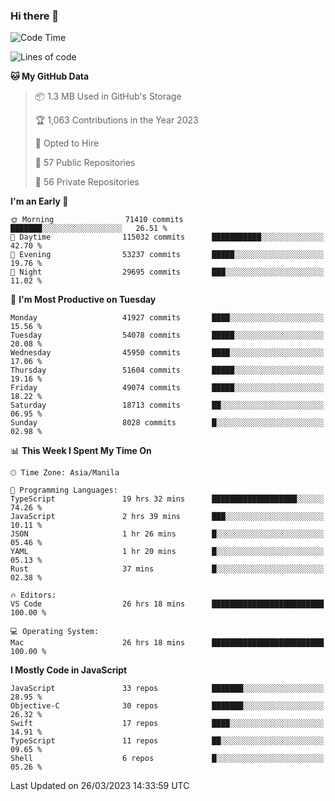 ### Hi there 👋

<!--START_SECTION:waka-->
![Code Time](http://img.shields.io/badge/Code%20Time-3%2C773%20hrs%2010%20mins-blue)

![Lines of code](https://img.shields.io/badge/From%20Hello%20World%20I%27ve%20Written-103.9%20million%20lines%20of%20code-blue)

**🐱 My GitHub Data** 

> 📦 1.3 MB Used in GitHub's Storage 
 > 
> 🏆 1,063 Contributions in the Year 2023
 > 
> 💼 Opted to Hire
 > 
> 📜 57 Public Repositories 
 > 
> 🔑 56 Private Repositories 
 > 
**I'm an Early 🐤** 

```text
🌞 Morning                71410 commits       ███████░░░░░░░░░░░░░░░░░░   26.51 % 
🌆 Daytime                115032 commits      ███████████░░░░░░░░░░░░░░   42.70 % 
🌃 Evening                53237 commits       █████░░░░░░░░░░░░░░░░░░░░   19.76 % 
🌙 Night                  29695 commits       ███░░░░░░░░░░░░░░░░░░░░░░   11.02 % 
```
📅 **I'm Most Productive on Tuesday** 

```text
Monday                   41927 commits       ████░░░░░░░░░░░░░░░░░░░░░   15.56 % 
Tuesday                  54078 commits       █████░░░░░░░░░░░░░░░░░░░░   20.08 % 
Wednesday                45950 commits       ████░░░░░░░░░░░░░░░░░░░░░   17.06 % 
Thursday                 51604 commits       █████░░░░░░░░░░░░░░░░░░░░   19.16 % 
Friday                   49074 commits       █████░░░░░░░░░░░░░░░░░░░░   18.22 % 
Saturday                 18713 commits       ██░░░░░░░░░░░░░░░░░░░░░░░   06.95 % 
Sunday                   8028 commits        █░░░░░░░░░░░░░░░░░░░░░░░░   02.98 % 
```


📊 **This Week I Spent My Time On** 

```text
🕑︎ Time Zone: Asia/Manila

💬 Programming Languages: 
TypeScript               19 hrs 32 mins      ███████████████████░░░░░░   74.26 % 
JavaScript               2 hrs 39 mins       ███░░░░░░░░░░░░░░░░░░░░░░   10.11 % 
JSON                     1 hr 26 mins        █░░░░░░░░░░░░░░░░░░░░░░░░   05.46 % 
YAML                     1 hr 20 mins        █░░░░░░░░░░░░░░░░░░░░░░░░   05.13 % 
Rust                     37 mins             █░░░░░░░░░░░░░░░░░░░░░░░░   02.38 % 

🔥 Editors: 
VS Code                  26 hrs 18 mins      █████████████████████████   100.00 % 

💻 Operating System: 
Mac                      26 hrs 18 mins      █████████████████████████   100.00 % 
```

**I Mostly Code in JavaScript** 

```text
JavaScript               33 repos            ███████░░░░░░░░░░░░░░░░░░   28.95 % 
Objective-C              30 repos            ███████░░░░░░░░░░░░░░░░░░   26.32 % 
Swift                    17 repos            ████░░░░░░░░░░░░░░░░░░░░░   14.91 % 
TypeScript               11 repos            ██░░░░░░░░░░░░░░░░░░░░░░░   09.65 % 
Shell                    6 repos             █░░░░░░░░░░░░░░░░░░░░░░░░   05.26 % 
```




 Last Updated on 26/03/2023 14:33:59 UTC
<!--END_SECTION:waka-->


<!--
**rad182/rad182** is a ✨ _special_ ✨ repository because its `README.md` (this file) appears on your GitHub profile.

Here are some ideas to get you started:

- 🔭 I’m currently working on ...
- 🌱 I’m currently learning ...
- 👯 I’m looking to collaborate on ...
- 🤔 I’m looking for help with ...
- 💬 Ask me about ...
- 📫 How to reach me: ...
- 😄 Pronouns: ...
- ⚡ Fun fact: ...
-->
